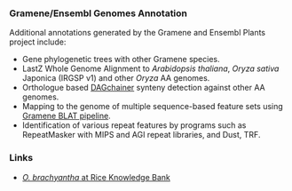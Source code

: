 ### Gramene/Ensembl Genomes Annotation

Additional annotations generated by the Gramene and Ensembl Plants
project include:

-   Gene phylogenetic trees with other Gramene species.
-   LastZ Whole Genome Alignment to *Arabidopsis thaliana*, *Oryza
    sativa* Japonica (IRGSP v1) and other *Oryza* AA genomes.
-   Orthologue based
    [DAGchainer](http://www.ncbi.nlm.nih.gov/pubmed/15247098) synteny
    detection against other AA genomes.
-   Mapping to the genome of multiple sequence-based feature sets using
    [Gramene BLAT
    pipeline](http://docs.gramene.org/Blat_pipeline:_sequence_mapping_analysis).
-   Identification of various repeat features by programs such as
    RepeatMasker with MIPS and AGI repeat libraries, and Dust, TRF.

### 

### Links

-   [*O. brachyantha* at Rice Knowledge
    Bank](http://www.knowledgebank.irri.org/extension/oryza-brachyantha-a-chev-et-roehr.html)
